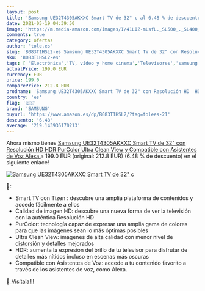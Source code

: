 ```yaml
---
layout: post
title: 'Samsung UE32T4305AKXXC Smart TV de 32" c al 6.48 % de descuento'
date: 2021-05-19 04:39:50
image: 'https://m.media-amazon.com/images/I/41LIZ-mLsfL._SL500_._SL400_.jpg'
comments: true
category: ofertas
author: 'tole.es'
slug: 'B083T1HSL2-es Samsung UE32T4305AKXXC Smart TV de 32" con Resolución HD...'
sku: 'B083T1HSL2-es'
tags: [ 'Electrónica','TV, vídeo y home cinema','Televisores','samsung','smart','tv', ]
actualPrice: 199.0 EUR
currency: EUR
price: 199.0
comparePrice: 212.8 EUR
prodname: 'Samsung UE32T4305AKXXC Smart TV de 32" con Resolución HD  HDR  PurColor  Ultra Clean View y Compatible con Asistentes de Voz  Alexa '
country: 'es'
flag: '🇪🇸'
brand: 'SAMSUNG'
buyurl: 'https://www.amazon.es/dp/B083T1HSL2/?tag=tolees-21'
descuento: '6.48'
average: '219.143936170213'
---
```


Ahora mismo tienes [Samsung UE32T4305AKXXC Smart TV de 32" con Resolución HD  HDR  PurColor  Ultra Clean View y Compatible con Asistentes de Voz  Alexa ](https://www.amazon.es/dp/B083T1HSL2/?tag=tolees-21) a 199.0 EUR (original: 212.8 EUR) (6.48 %  de descuento) en el siguiente enlace!

[![Samsung UE32T4305AKXXC Smart TV de 32" c](https://m.media-amazon.com/images/I/41LIZ-mLsfL._SL500_._SL400_.jpg)](https://www.amazon.es/dp/B083T1HSL2/?tag=tolees-21)

🔎:

- Smart TV con Tizen : descubre una amplia plataforma de contenidos y accede fácilmente a ellos
- Calidad de imagen HD: descubre una nueva forma de ver la televisión con la auténtica Resolución HD
- PurColor: tecnología capaz de expresar una amplia gama de colores para que las imágenes sean lo más óptimas posibles
- Ultra Clean View: imágenes de alta calidad con menor nivel de distorsión y detalles mejorados
- HDR: aumenta la expresión del brillo de tu televisor para disfrutar de detalles más nítidos incluso en escenas más oscuras
- Compatible con Asistentes de Voz: accede a tu contenido favorito a través de los asistentes de voz, como Alexa.

[🛒 Visítala!!!](https://www.amazon.es/dp/B083T1HSL2/?tag=tolees-21)
